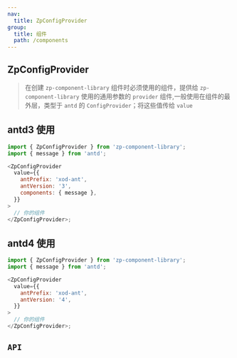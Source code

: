 ```yaml
---
nav:
  title: ZpConfigProvider
group:
  title: 组件
  path: /components
---
```


## ZpConfigProvider

> 在创建 `zp-component-library` 组件时必须使用的组件，提供给 `zp-component-library` 使用的通用参数的 `provider` 组件,一般使用在组件的最外层，类型于 `antd` 的 `ConfigProvider`；将这些值传给 `value`

## antd3 使用

```javascript
import { ZpConfigProvider } from 'zp-component-library';
import { message } from 'antd';

<ZpConfigProvider
  value={{
    antPrefix: 'xod-ant',
    antVersion: '3',
    components: { message },
  }}
>
  // 你的组件
</ZpConfigProvider>;
```

## antd4 使用

```javascript
import { ZpConfigProvider } from 'zp-component-library';
import { message } from 'antd';

<ZpConfigProvider
  value={{
    antPrefix: 'xod-ant',
    antVersion: '4',
  }}
>
  // 你的组件
</ZpConfigProvider>;
```

## `API`

<API src="./api/ZpConfigProvider.tsx" hideTitle></API>
